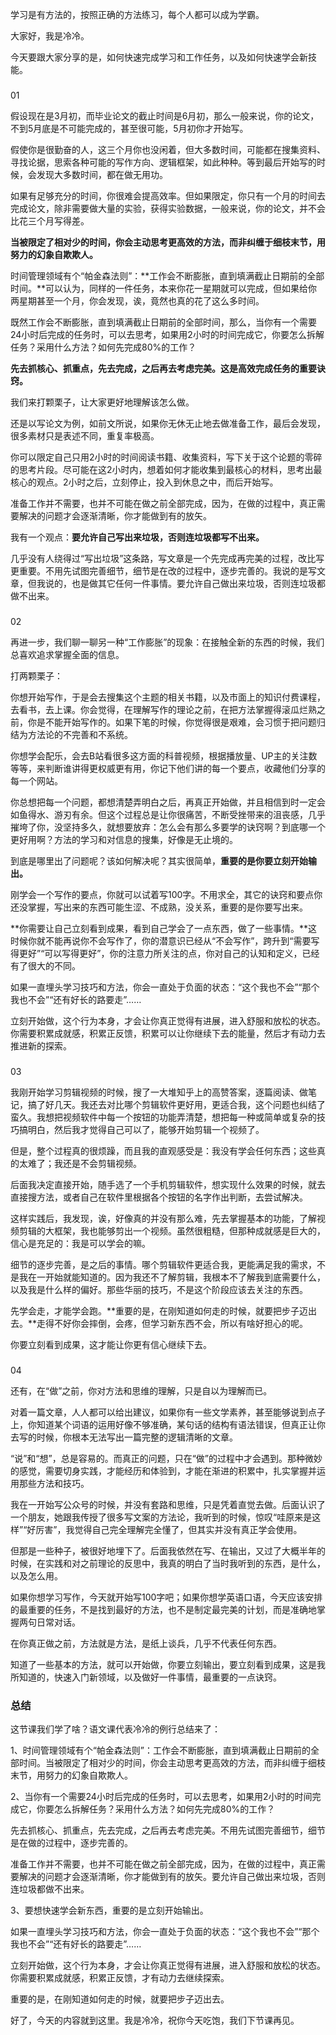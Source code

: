 学习是有方法的，按照正确的方法练习，每个人都可以成为学霸。

大家好，我是冷冷。

今天要跟大家分享的是，如何快速完成学习和工作任务，以及如何快速学会新技能。

### 

01

假设现在是3月初，而毕业论文的截止时间是6月初，那么一般来说，你的论文，不到5月底是不可能完成的，甚至很可能，5月初你才开始写。

假使你是很勤奋的人，这三个月你也没闲着，但大多数时间，可能都在搜集资料、寻找论据，思索各种可能的写作方向、逻辑框架，如此种种。等到最后开始写的时候，会发现大多数时间，都在做无用功。

如果有足够充分的时间，你很难会提高效率。但如果限定，你只有一个月的时间去完成论文，除非需要做大量的实验，获得实验数据，一般来说，你的论文，并不会比花三个月写得差。

**当被限定了相对少的时间，你会主动思考更高效的方法，而非纠缠于细枝末节，用努力的幻象自欺欺人。**

时间管理领域有个“帕金森法则”：**工作会不断膨胀，直到填满截止日期前的全部时间。**可以认为，同样的一件任务，本来你花一星期就可以完成，但如果给你两星期甚至一个月，你会发现，诶，竟然也真的花了这么多时间。

既然工作会不断膨胀，直到填满截止日期前的全部时间，那么，当你有一个需要24小时后完成的任务时，可以去思考，如果用2小时的时间完成它，你要怎么拆解任务？采用什么方法？如何先完成80\%的工作？

<!-- [[[read_end]]] -->

**先去抓核心、抓重点，先去完成，之后再去考虑完美。这是高效完成任务的重要诀窍。**

我们来打颗栗子，让大家更好地理解该怎么做。

还是以写论文为例，如前文所说，如果你无休无止地去做准备工作，最后会发现，很多素材只是表述不同，重复率极高。

你可以限定自己只用2小时的时间阅读书籍、收集资料，写下关于这个论题的零碎的思考片段。尽可能在这2小时内，想着如何才能收集到最核心的材料，思考出最核心的观点。2小时之后，立刻停止，投入到休息之中，而后开始写。

准备工作并不需要，也并不可能在做之前全部完成，因为，在做的过程中，真正需要解决的问题才会逐渐清晰，你才能做到有的放矢。

我有一个观点：**要允许自己写出来垃圾，否则连垃圾都写不出来。**

几乎没有人绕得过“写出垃圾”这条路，写文章是一个先完成再完美的过程，改比写更重要。不用先试图完善细节，细节是在改的过程中，逐步完善的。我说的是写文章，但我说的，也是做其它任何一件事情。要允许自己做出来垃圾，否则连垃圾都做不出来。

### 

02

再进一步，我们聊一聊另一种“工作膨胀”的现象：在接触全新的东西的时候，我们总喜欢追求掌握全面的信息。

打两颗栗子：

你想开始写作，于是会去搜集这个主题的相关书籍，以及市面上的知识付费课程，去看书，去上课。你会觉得，在理解写作的理论之前，在把方法掌握得滚瓜烂熟之前，你是不能开始写作的。如果下笔的时候，你觉得很是艰难，会习惯于把问题归结为方法论的不完善和不系统。

你想学会配乐，会去B站看很多这方面的科普视频，根据播放量、UP主的关注数等等，来判断谁讲得更权威更有用，你记下他们讲的每一个要点，收藏他们分享的每一个网站。

你总想把每一个问题，都想清楚弄明白之后，再真正开始做，并且相信到时一定会如鱼得水、游刃有余。但这个过程总是让你很痛苦，不断受挫带来的沮丧感，几乎摧垮了你，没坚持多久，就想要放弃：怎么会有那么多要学的诀窍啊？到底哪一个更好用啊？方法的学习和对信息的搜集，好像是无止境的。

到底是哪里出了问题呢？该如何解决呢？其实很简单，**重要的是你要立刻开始输出。**

刚学会一个写作的要点，你就可以试着写100字。不用求全，其它的诀窍和要点你还没掌握，写出来的东西可能生涩、不成熟，没关系，重要的是你要写出来。

**你需要让自己立刻看到成果，看到自己学会了一点东西，做了一些事情。**这时候你就不能再说你不会写作了，你的潜意识已经从“不会写作”，跨升到“需要写得更好”“可以写得更好”，你的注意力所关注的点，你对自己的认知和定义，已经有了很大的不同。

如果一直埋头学习技巧和方法，你会一直处于负面的状态：“这个我也不会”“那个我也不会”“还有好长的路要走”……

立刻开始做，这个行为本身，才会让你真正觉得有进展，进入舒服和放松的状态。你需要积累成就感，积累正反馈，积累可以让你继续下去的能量，然后才有动力去推进新的探索。

### 

03

我刚开始学习剪辑视频的时候，搜了一大堆知乎上的高赞答案，逐篇阅读、做笔记，搞了好几天。我还去对比哪个剪辑软件更好用，更适合我，这个问题也纠结了蛮久。我想把视频软件中每一个按钮的功能弄清楚，想把每一种或简单或复杂的技巧搞明白，然后我才觉得自己可以了，能够开始剪辑一个视频了。

但是，整个过程真的很烦躁，而且我的直观感受是：我没有学会任何东西；这些真的太难了；我还是不会剪辑视频。

后面我决定直接开始，随手选了一个手机剪辑软件，想实现什么效果的时候，就去直接搜方法，或者自己在软件里根据各个按钮的名字作出判断，去尝试解决。

这样实践后，我发现，诶，好像真的并没有那么难，先去掌握基本的功能，了解视频剪辑的大框架，我也能够剪出一个视频。虽然很粗糙，但那种成就感是巨大的，信心是充足的：我是可以学会的嘛。

细节的逐步完善，是之后的事情。哪个剪辑软件更适合我，更能满足我的需求，不是我在一开始就能知道的。因为我还不了解剪辑，我根本不了解我到底需要什么，以及我是什么样的偏好。那些华丽的技巧，不是这个阶段应该去关注的东西。

先学会走，才能学会跑。**重要的是，在刚知道如何走的时候，就要把步子迈出去。**走得不好你会摔倒，会疼，但学习新东西不会，所以有啥好担心的呢。

你要立刻看到成果，这才能让你更有信心继续下去。

### 

04

还有，在“做”之前，你对方法和思维的理解，只是自以为理解而已。

对着一篇文章，人人都可以给出建议，如果你有一些文学素养，甚至能够说到点子上，你知道某个词语的运用好像不够准确，某句话的结构有语法错误，但真正让你去写的时候，你根本无法写出一篇完整的逻辑清晰的文章。

“说”和“想”，总是容易的。而真正的问题，只在“做”的过程中才会遇到。那种微妙的感觉，需要切身实践，才能经历和体验到，才能在渐进的积累中，扎实掌握并运用那些方法和技巧。

我在一开始写公众号的时候，并没有套路和思维，只是凭着直觉去做。后面认识了一个朋友，她跟我传授了很多写文案的方法论，我听到的时候，惊叹“哇原来是这样”“好厉害”，我觉得自己完全理解完全懂了，但其实并没有真正学会使用。

但那是一些种子，被很好地埋下了。后面我依然在写、在输出，又过了大概半年的时候，在实践和对之前理论的反思中，我真的明白了当时我听到的东西，是什么，以及怎么用。

如果你想学习写作，今天就开始写100字吧；如果你想学英语口语，今天应该安排的最重要的任务，不是找到最好的方法，也不是制定最完美的计划，而是准确地掌握两句日常对话。

在你真正做之前，方法就是方法，是纸上谈兵，几乎不代表任何东西。

知道了一些基本的方法，就可以开始做，你要立刻输出，要立刻看到成果，这是我所知道的，快速入门新领域，以及做好一件事情，最重要的一点诀窍。

### 总结

这节课我们学了啥？语文课代表冷冷的例行总结来了：

1、时间管理领域有个“帕金森法则”：工作会不断膨胀，直到填满截止日期前的全部时间。当被限定了相对少的时间，你会主动思考更高效的方法，而非纠缠于细枝末节，用努力的幻象自欺欺人。

2、当你有一个需要24小时后完成的任务时，可以去思考，如果用2小时的时间完成它，你要怎么拆解任务？采用什么方法？如何先完成80\%的工作？

先去抓核心、抓重点，先去完成，之后再去考虑完美。不用先试图完善细节，细节是在做的过程中，逐步完善的。

准备工作并不需要，也并不可能在做之前全部完成，因为，在做的过程中，真正需要解决的问题才会逐渐清晰，你才能做到有的放矢。要允许自己做出来垃圾，否则连垃圾都做不出来。

3、要想快速学会新东西，重要的是立刻开始输出。

如果一直埋头学习技巧和方法，你会一直处于负面的状态：“这个我也不会”“那个我也不会”“还有好长的路要走”……

立刻开始做，这个行为本身，才会让你真正觉得有进展，进入舒服和放松的状态。你需要积累成就感，积累正反馈，才有动力去继续探索。

重要的是，在刚知道如何走的时候，就要把步子迈出去。

好了，今天的内容就到这里。我是冷冷，祝你今天吃饱，我们下节课再见。